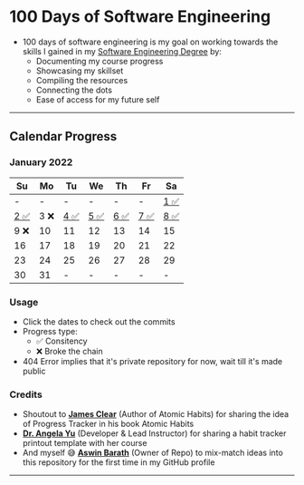 # 100 Days of Software Engineering

- 100 days of software engineering is my goal on working towards the skills I gained in my [Software Engineering Degree](https://github.com/AswinBarath/Software-Engineering-Degree) by:
    - Documenting my course progress
    - Showcasing my skillset
    - Compiling the resources
    - Connecting the dots
    - Ease of access for my future self

---

## Calendar Progress

### January 2022

| Su | Mo | Tu | We | Th | Fr | Sa |
| - | - | - | - | - | - | - |
| - | - | - | - | - | - | [1 ✅](https://github.com/AswinBarath/Secure-Programming/commits?author=AswinBarath&since=2022-01-01&until=2022-01-02) |
| [2 ✅](https://github.com/AswinBarath/Secure-Programming/commits?author=AswinBarath&since=2022-01-01&until=2022-01-02) | 3 ❌ | [4 ✅](https://github.com/AswinBarath/C-Programming-for-Engineers/commits?author=AswinBarath&since=2022-01-03&until=2022-01-04) | [5 ✅](https://github.com/AswinBarath/C-Programming-for-Engineers/commits?author=AswinBarath&since=2022-01-04&until=2022-01-05) | [6 ✅](https://github.com/AswinBarath/Software-Engineering-Degree/commits?author=AswinBarath&since=2022-01-05&until=2022-01-06) | [7 ✅](https://github.com/AswinBarath/Digital-Electronics/commits?author=AswinBarath&since=2022-01-06&until=2022-01-07) | [8 ✅](https://github.com/AswinBarath/Data-Structures-using-C/commits?author=AswinBarath&since=2021-12-31&until=2022-01-08) |
| 9 ❌ | 10 | 11 | 12 | 13 | 14 | 15 |
| 16 | 17 | 18 | 19 | 20 | 21 | 22 |
| 23 | 24 | 25 | 26 | 27 | 28 | 29 |
| 30 | 31 | - | - | - | - | - |

### Usage

- Click the dates to check out the commits
- Progress type:
    - ✅ Consitency
    - ❌ Broke the chain
- 404 Error implies that it's private repository for now, wait till it's made public

### Credits

- Shoutout to **[James Clear](https://twitter.com/JamesClear)** (Author of Atomic Habits) for sharing the idea of Progress Tracker in his book Atomic Habits
- **[Dr. Angela Yu](https://www.udemy.com/user/4b4368a3-b5c8-4529-aa65-2056ec31f37e/)** (Developer & Lead Instructor) for sharing a habit tracker printout template with her course
- And myself 😅 **[Aswin Barath](https://github.com/AswinBarath)** (Owner of Repo) to mix-match ideas into this repository for the first time in my GitHub profile

---
